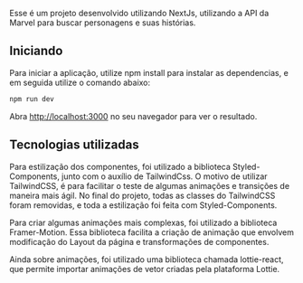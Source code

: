 Esse é um projeto desenvolvido utilizando NextJs, utilizando a API da Marvel para buscar personagens e suas histórias.

## Iniciando

Para iniciar a aplicação, utilize npm install para instalar as dependencias, e em seguida utilize o comando abaixo:

```bash
npm run dev

```
Abra [http://localhost:3000](http://localhost:3000) no seu navegador para ver o resultado.

## Tecnologias utilizadas

Para estilização dos componentes, foi utilizado a biblioteca Styled-Components, junto com o auxílio de TailwindCss. O motivo de utilizar TailwindCSS, é para facilitar o teste de algumas animações e transições de maneira mais ágil. No final do projeto, todas as classes do TailwindCSS foram removidas, e toda a estilização foi feita com Styled-Components.

Para criar algumas animações mais complexas, foi utilizado a biblioteca Framer-Motion. Essa biblioteca facilita a criação de animação que envolvem modificação do Layout da página e transformações de componentes.

Ainda sobre animações, foi utilizado uma biblioteca chamada lottie-react, que permite importar animações de vetor criadas pela plataforma Lottie.

